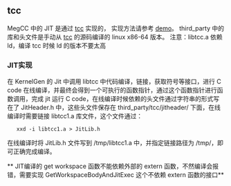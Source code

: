 ## tcc
MegCC 中的 JIT 是通过 [tcc](https://download.savannah.gnu.org/releases/tinycc/) 实现的，
实现方法请参考 [demo](https://www.developing-stuff.com/how-to-compile-run-c-code-at-runtime-or-how-to-use-c-as-a-scripting-language/)。
third_party 中的库和头文件是手动从 [tcc](https://download.savannah.gnu.org/releases/tinycc/) 的源码编译的 linux x86-64 版本。
注意：libtcc.a 依赖 ld，编译 tcc 时候 ld 的版本不要太高

### JIT实现
在 KernelGen 的 Jit 中调用 libtcc 中代码编译，链接，获取符号等接口，进行 C
code
在线编译，并最终会得到一个可执行的函数指针，通过这个函数指针进行函数调用，完成
jit 运行 C code，在线编译时候依赖的头文件通过字符串的形式写在了 JitHeader.h
中，这些头文件保存在 third_party/tcc/jitheader/ 下面，在线编译时需要链接 libtcc1.a 库文件，这个文件通过：

```
   xxd -i libtcc1.a > JitLib.h
```
在线编译时将 JitLib.h 文件写到 /tmp/libtcc1.a 中，并指定链接路径为
/tmp/，即可正确完成编译。

** JIT编译的 get workspace 函数不能依赖外部的 extern
函数，不然编译会报错，需要实现 GetWorkspaceBodyAndJitExec 这个不依赖 extern
函数的接口**
